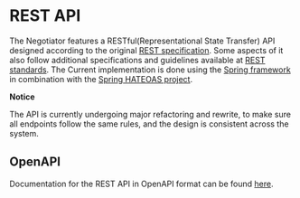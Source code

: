# REST API

The Negotiator features a RESTful(Representational State Transfer) API
designed according to the original [REST specification](https://ics.uci.edu/~fielding/pubs/dissertation/top.htm).
Some aspects of it also follow additional specifications and guidelines available
at [REST standards](https://standards.rest/).
The Current implementation is done using the [Spring framework](https://spring.io/projects/spring-framework)
in combination with the [Spring HATEOAS project](https://spring.io/projects/spring-hateoas).

**Notice**

The API is currently undergoing major refactoring and rewrite, to make sure all
endpoints follow the same rules, and the design is consistent across the system.

## OpenAPI

Documentation for the REST API in OpenAPI format can be
found [here](https://negotiator-v3.bbmri-eric.eu/api/swagger-ui/index.html).